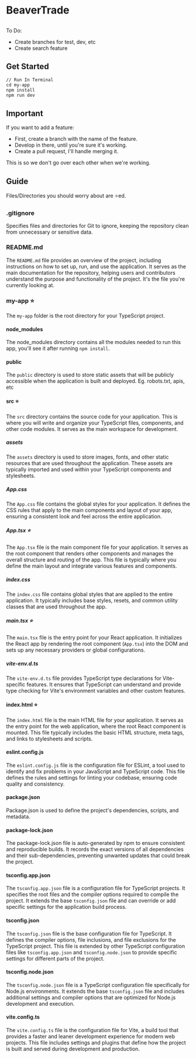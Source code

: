# BeaverTrade

##
To Do:
- Create branches for test, dev, etc
- Create search feature

## Get Started
``` 
// Run In Terminal
cd my-app
npm install
npm run dev
```

## Important
If you want to add a feature:
- First, create a branch with the name of the feature.
- Develop in there, until you're sure it's working.
- Create a pull request, I'll handle merging it.

This is so we don't go over each other when we're working.

## Guide
Files/Directories you should worry about are ⭐️ed.

### .gitignore
Specifies files and directories for Git to ignore, keeping the repository clean from unnecessary or sensitive data.

### README.md
The `README.md` file provides an overview of the project, including instructions on how to set up, run, and use the application. It serves as the main documentation for the repository, helping users and contributors understand the purpose and functionality of the project.
It's the file you're currently looking at.

### **my-app** ⭐️
The `my-app` folder is the root directory for your TypeScript project. 

#### node_modules
The node_modules directory contains all the modules needed to run this app, you'll see it after running ```npm install```.

#### public
The `public` directory is used to store static assets that will be publicly accessible when the application is built and deployed. 
Eg. robots.txt, apis, etc

#### **src** ⭐️
The `src` directory contains the source code for your application. This is where you will write and organize your TypeScript files, components, and other code modules. It serves as the main workspace for development. 

##### assets
The `assets` directory is used to store images, fonts, and other static resources that are used throughout the application. These assets are typically imported and used within your TypeScript components and stylesheets.

##### App.css
The `App.css` file contains the global styles for your application. It defines the CSS rules that apply to the main components and layout of your app, ensuring a consistent look and feel across the entire application.

##### **App.tsx** ⭐️
The `App.tsx` file is the main component file for your application. It serves as the root component that renders other components and manages the overall structure and routing of the app. This file is typically where you define the main layout and integrate various features and components.

##### index.css
The `index.css` file contains global styles that are applied to the entire application. It typically includes base styles, resets, and common utility classes that are used throughout the app.

##### **main.tsx** ⭐️
The `main.tsx` file is the entry point for your React application. It initializes the React app by rendering the root component (`App.tsx`) into the DOM and sets up any necessary providers or global configurations.

##### vite-env.d.ts
The `vite-env.d.ts` file provides TypeScript type declarations for Vite-specific features. It ensures that TypeScript can understand and provide type checking for Vite's environment variables and other custom features.

#### **index.html** ⭐️
The `index.html` file is the main HTML file for your application. It serves as the entry point for the web application, where the root React component is mounted. This file typically includes the basic HTML structure, meta tags, and links to stylesheets and scripts.

#### eslint.config.js
The `eslint.config.js` file is the configuration file for ESLint, a tool used to identify and fix problems in your JavaScript and TypeScript code. This file defines the rules and settings for linting your codebase, ensuring code quality and consistency.

#### package.json
Package.json is used to define the project's dependencies, scripts, and metadata.

#### package-lock.json
The package-lock.json file is auto-generated by npm to ensure consistent and reproducible builds. It records the exact versions of all dependencies and their sub-dependencies, preventing unwanted updates that could break the project.

#### tsconfig.app.json
The `tsconfig.app.json` file is a configuration file for TypeScript projects. It specifies the root files and the compiler options required to compile the project. It extends the base `tsconfig.json` file and can override or add specific settings for the application build process.

#### tsconfig.json
The `tsconfig.json` file is the base configuration file for TypeScript. It defines the compiler options, file inclusions, and file exclusions for the TypeScript project. This file is extended by other TypeScript configuration files like `tsconfig.app.json` and `tsconfig.node.json` to provide specific settings for different parts of the project.

#### tsconfig.node.json
The `tsconfig.node.json` file is a TypeScript configuration file specifically for Node.js environments. It extends the base `tsconfig.json` file and includes additional settings and compiler options that are optimized for Node.js development and execution.

#### vite.config.ts
The `vite.config.ts` file is the configuration file for Vite, a build tool that provides a faster and leaner development experience for modern web projects. This file includes settings and plugins that define how the project is built and served during development and production.